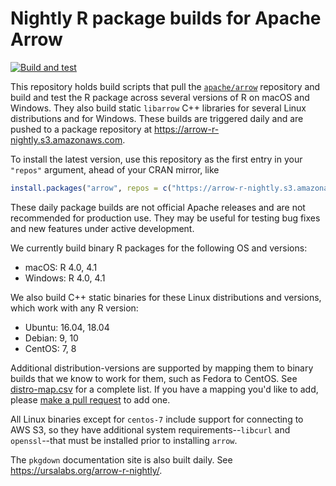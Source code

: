 # Nightly R package builds for Apache Arrow

[![Build and test](https://github.com/ursa-labs/arrow-r-nightly/actions/workflows/build-and-test-all.yml/badge.svg)](https://github.com/ursa-labs/arrow-r-nightly/actions/workflows/build-and-test-all.yml)

This repository holds build scripts that pull the [`apache/arrow`](https://github.com/apache/arrow) repository and build and test the R package across several versions of R on macOS and Windows. They also build static `libarrow` C++ libraries for several Linux distributions and for Windows.
These builds are triggered daily and are pushed to a package repository at https://arrow-r-nightly.s3.amazonaws.com.

To install the latest version, use this repository as the first entry in your `"repos"` argument, ahead of your CRAN mirror, like

```r
install.packages("arrow", repos = c("https://arrow-r-nightly.s3.amazonaws.com", getOption("repos")))
```

These daily package builds are not official Apache releases and are not recommended for production use. They may be useful for testing bug fixes and new features under active development.

We currently build binary R packages for the following OS and versions:

* macOS: R 4.0, 4.1
* Windows: R 4.0, 4.1

We also build C++ static binaries for these Linux distributions and versions, which work with any R version:

* Ubuntu: 16.04, 18.04
* Debian: 9, 10
* CentOS: 7, 8

Additional distribution-versions are supported by mapping them to binary builds that we know to work for them, such as Fedora to CentOS. See [distro-map.csv](https://github.com/ursa-labs/arrow-r-nightly/blob/master/linux/distro-map.csv) for a complete list. If you have a mapping you'd like to add, please [make a pull request](https://github.com/ursa-labs/arrow-r-nightly/edit/master/linux/distro-map.csv) to add one.

All Linux binaries except for `centos-7` include support for connecting to AWS S3, so they have additional system requirements--`libcurl` and `openssl`--that must be installed prior to installing `arrow`.

The `pkgdown` documentation site is also built daily. See https://ursalabs.org/arrow-r-nightly/.
